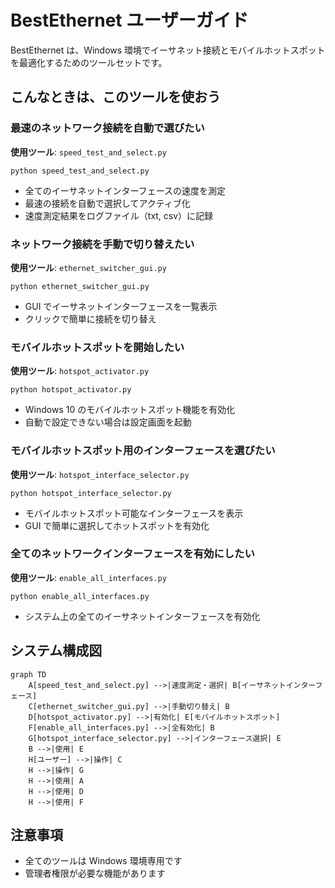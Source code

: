 # BestEthernet ユーザーガイド

BestEthernet は、Windows 環境でイーサネット接続とモバイルホットスポットを最適化するためのツールセットです。

## こんなときは、このツールを使おう

### 最速のネットワーク接続を自動で選びたい
**使用ツール**: `speed_test_and_select.py`
```
python speed_test_and_select.py
```
- 全てのイーサネットインターフェースの速度を測定
- 最速の接続を自動で選択してアクティブ化
- 速度測定結果をログファイル（txt, csv）に記録

### ネットワーク接続を手動で切り替えたい
**使用ツール**: `ethernet_switcher_gui.py`
```
python ethernet_switcher_gui.py
```
- GUI でイーサネットインターフェースを一覧表示
- クリックで簡単に接続を切り替え

### モバイルホットスポットを開始したい
**使用ツール**: `hotspot_activator.py`
```
python hotspot_activator.py
```
- Windows 10 のモバイルホットスポット機能を有効化
- 自動で設定できない場合は設定画面を起動

### モバイルホットスポット用のインターフェースを選びたい
**使用ツール**: `hotspot_interface_selector.py`
```
python hotspot_interface_selector.py
```
- モバイルホットスポット可能なインターフェースを表示
- GUI で簡単に選択してホットスポットを有効化

### 全てのネットワークインターフェースを有効にしたい
**使用ツール**: `enable_all_interfaces.py`
```
python enable_all_interfaces.py
```
- システム上の全てのイーサネットインターフェースを有効化

## システム構成図

```mermaid
graph TD
    A[speed_test_and_select.py] -->|速度測定・選択| B[イーサネットインターフェース]
    C[ethernet_switcher_gui.py] -->|手動切り替え| B
    D[hotspot_activator.py] -->|有効化| E[モバイルホットスポット]
    F[enable_all_interfaces.py] -->|全有効化| B
    G[hotspot_interface_selector.py] -->|インターフェース選択| E
    B -->|使用| E
    H[ユーザー] -->|操作| C
    H -->|操作| G
    H -->|使用| A
    H -->|使用| D
    H -->|使用| F
```

## 注意事項

- 全てのツールは Windows 環境専用です
- 管理者権限が必要な機能があります
